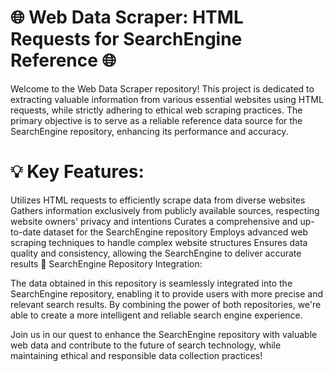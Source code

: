 # 🌐 Web Data Scraper: HTML Requests for SearchEngine Reference 🌐

Welcome to the Web Data Scraper repository! This project is dedicated to extracting valuable information from various essential websites using HTML requests, while strictly adhering to ethical web scraping practices. The primary objective is to serve as a reliable reference data source for the SearchEngine repository, enhancing its performance and accuracy.

# 💡 Key Features:

Utilizes HTML requests to efficiently scrape data from diverse websites
Gathers information exclusively from publicly available sources, respecting website owners' privacy and intentions
Curates a comprehensive and up-to-date dataset for the SearchEngine repository
Employs advanced web scraping techniques to handle complex website structures
Ensures data quality and consistency, allowing the SearchEngine to deliver accurate results
🔗 SearchEngine Repository Integration:

The data obtained in this repository is seamlessly integrated into the SearchEngine repository, enabling it to provide users with more precise and relevant search results. By combining the power of both repositories, we're able to create a more intelligent and reliable search engine experience.

Join us in our quest to enhance the SearchEngine repository with valuable web data and contribute to the future of search technology, while maintaining ethical and responsible data collection practices!
